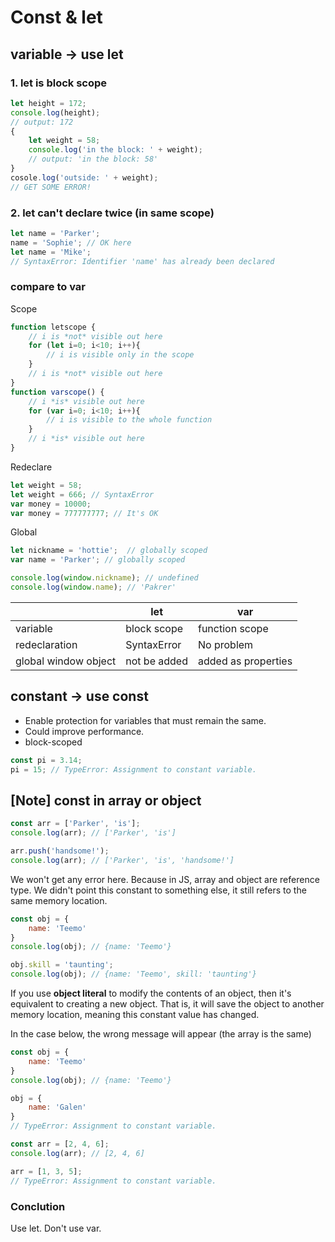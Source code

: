 # Const & let
## variable -> use let 
### 1. let is block scope
```js
let height = 172;
console.log(height);
// output: 172
{
    let weight = 58;
    console.log('in the block: ' + weight);
    // output: 'in the block: 58'
}
cosole.log('outside: ' + weight);
// GET SOME ERROR!
```
### 2. let can't declare twice (in same scope)
```js
let name = 'Parker';
name = 'Sophie'; // OK here
let name = 'Mike'; 
// SyntaxError: Identifier 'name' has already been declared
```
### compare to var
Scope
```js
function letscope {
    // i is *not* visible out here
    for (let i=0; i<10; i++){
        // i is visible only in the scope
    }
    // i is *not* visible out here
}
function varscope() {
    // i *is* visible out here
    for (var i=0; i<10; i++){
        // i is visible to the whole function
    }
    // i *is* visible out here
}
```
Redeclare
```js
let weight = 58;
let weight = 666; // SyntaxError
var money = 10000;
var money = 777777777; // It's OK
```
Global
```js
let nickname = 'hottie';  // globally scoped
var name = 'Parker'; // globally scoped

console.log(window.nickname); // undefined
console.log(window.name); // 'Pakrer'
```
|                      | let          | var                 |
| -------------------- | ------------ | ------------------- |
| variable             | block scope  | function scope      |
| redeclaration        | SyntaxError  | No problem          |
| global window object | not be added | added as properties |
## constant -> use const
- Enable protection for variables that must remain the same.
- Could improve performance.
- block-scoped
```js
const pi = 3.14;
pi = 15; // TypeError: Assignment to constant variable.
```
## [Note] const in array or object
```js
const arr = ['Parker', 'is'];
console.log(arr); // ['Parker', 'is']

arr.push('handsome!');
console.log(arr); // ['Parker', 'is', 'handsome!']
```
We won't get any error here.
Because in JS, array and object are reference type.
We didn't point this constant to something else, it still refers to the same memory location.
```js
const obj = {
    name: 'Teemo'
}
console.log(obj); // {name: 'Teemo'}

obj.skill = 'taunting';
console.log(obj); // {name: 'Teemo', skill: 'taunting'}
```

If you use **object literal** to modify the contents of an object, then it's equivalent to creating a new object.
That is, it will save the object to another memory location, meaning this constant value has changed.

In the case below, the wrong message will appear (the array is the same)
```js
const obj = {
    name: 'Teemo'
}
console.log(obj); // {name: 'Teemo'}

obj = {
    name: 'Galen'
}
// TypeError: Assignment to constant variable.

const arr = [2, 4, 6];
console.log(arr); // [2, 4, 6]

arr = [1, 3, 5];
// TypeError: Assignment to constant variable.
```
### Conclution
Use let. Don't use var.
